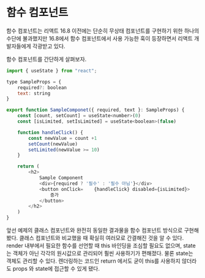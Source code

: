 # 함수 컴포넌트

함수 컴포넌트는 리액트 16.8 이전에는 단순히 무상태 컴포넌트를 구현하기 위한 하나의 수단에 불과했지만 16.8에서 함수 컴포넌트에서 사용 가능한 훅이 등장하면서 리액트 개발자들에게 각광받고 있다.

함수 컴포넌트를 간단하게 살펴보자.

```javascript
import { useState } from "react";

type SampleProps = {
    required?: boolean
    text: string
}

export function SampleComponet({ required, text }: SampleProps) {
    const [count, setCount] = useState<number>(0)
    const [isLimited, setIsLimited] = useState<boolean>(false)

    function handleClick() {
        const newValue = count +1
        setCount(newValue)
        setLimited(newValue >= 10)
    }

    return (
        <h2>
            Sample Component
            <div>{required ? '필수' : '필수 아님'}</div>
            <button onClick=    {handleClick} disabled={isLimited}>
                증가
            </button>
        </h2>
    )
}
```

앞선 예제의 클래스 컴포넌트와 완전히 동일한 결과물을 함수 컴포넌트 방식으로 구현해 봤다. 클래스 컴포넌트와 비교했을 때 확실히 여러모로 간결해진 것을 알 수 있다. render 내부에서 필요한 함수를 선언할 때 this 바인딩을 조심할 필요도 없으며, state는 객체가 아닌 각각의 원시값으로 관리되어 훨씬 사용하기가 편해졌다. 물론 state는 객체도 관리할 수 있다. 렌더링하는 코드인 return 에서도 굳이 this를 사용하지 않더라도 props 와 state에 접근할 수 있게 됐다.
